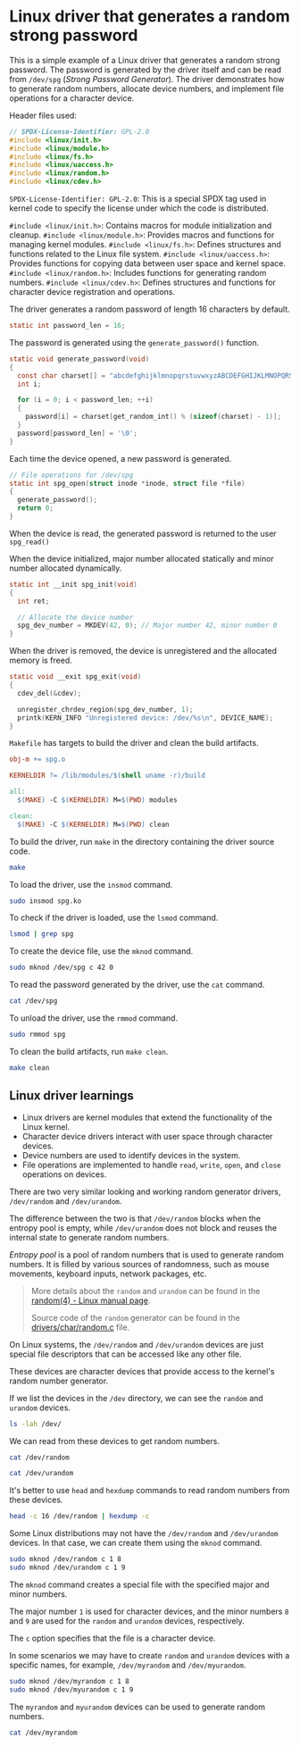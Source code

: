 # Linux driver that generates a random strong password

This is a simple example of a Linux driver that generates a random strong password. The password is generated by the driver itself and can be read from `/dev/spg` (_Strong Password Generator_). The driver demonstrates how to generate random numbers, allocate device numbers, and implement file operations for a character device.

Header files used:

```c
// SPDX-License-Identifier: GPL-2.0
#include <linux/init.h>
#include <linux/module.h>
#include <linux/fs.h>
#include <linux/uaccess.h>
#include <linux/random.h>
#include <linux/cdev.h>
```

`SPDX-License-Identifier: GPL-2.0`: This is a special SPDX tag used in kernel code to specify the license under which the code is distributed.

`#include <linux/init.h>`: Contains macros for module initialization and cleanup.
`#include <linux/module.h>`: Provides macros and functions for managing kernel modules.
`#include <linux/fs.h>`: Defines structures and functions related to the Linux file system.
`#include <linux/uaccess.h>`: Provides functions for copying data between user space and kernel space.
`#include <linux/random.h>`: Includes functions for generating random numbers.
`#include <linux/cdev.h>`: Defines structures and functions for character device registration and operations.

The driver generates a random password of length 16 characters by default.

```c
static int password_len = 16;
```

The password is generated using the `generate_password()` function.

```c
static void generate_password(void)
{
  const char charset[] = "abcdefghijklmnopqrstuvwxyzABCDEFGHIJKLMNOPQRSTUVWXYZ0123456789!@#$%^&*()_+-=[]{}|;:,.<>?";
  int i;

  for (i = 0; i < password_len; ++i)
  {
    password[i] = charset[get_random_int() % (sizeof(charset) - 1)];
  }
  password[password_len] = '\0';
}
```

Each time the device opened, a new password is generated.

```c
// File operations for /dev/spg
static int spg_open(struct inode *inode, struct file *file)
{
  generate_password();
  return 0;
}
```

When the device is read, the generated password is returned to the user `spg_read()`

When the device initialized, major number allocated statically and minor number allocated dynamically.

```c
static int __init spg_init(void)
{
  int ret;

  // Allocate the device number
  spg_dev_number = MKDEV(42, 0); // Major number 42, minor number 0
}
```

When the driver is removed, the device is unregistered and the allocated memory is freed.

```c
static void __exit spg_exit(void)
{
  cdev_del(&cdev);

  unregister_chrdev_region(spg_dev_number, 1);
  printk(KERN_INFO "Unregistered device: /dev/%s\n", DEVICE_NAME);
}
```

`Makefile` has targets to build the driver and clean the build artifacts.

```makefile
obj-m += spg.o

KERNELDIR ?= /lib/modules/$(shell uname -r)/build

all:
  $(MAKE) -C $(KERNELDIR) M=$(PWD) modules

clean:
  $(MAKE) -C $(KERNELDIR) M=$(PWD) clean
```

To build the driver, run `make` in the directory containing the driver source code.

```bash
make
```

To load the driver, use the `insmod` command.

```bash
sudo insmod spg.ko
```

To check if the driver is loaded, use the `lsmod` command.

```bash
lsmod | grep spg
```

To create the device file, use the `mknod` command.

```bash
sudo mknod /dev/spg c 42 0
```

To read the password generated by the driver, use the `cat` command.

```bash
cat /dev/spg
```

To unload the driver, use the `rmmod` command.

```bash
sudo rmmod spg
```

To clean the build artifacts, run `make clean`.

```bash
make clean
```

## Linux driver learnings

- Linux drivers are kernel modules that extend the functionality of the Linux kernel.
- Character device drivers interact with user space through character devices.
- Device numbers are used to identify devices in the system.
- File operations are implemented to handle `read`, `write`, `open`, and `close` operations on devices.

There are two very similar looking and working random generator drivers, `/dev/random` and `/dev/urandom`.

The difference between the two is that `/dev/random` blocks when the entropy pool is empty, while `/dev/urandom` does not block and reuses the internal state to generate random numbers.

_Entropy pool_ is a pool of random numbers that is used to generate random numbers. It is filled by various sources of randomness, such as mouse movements, keyboard inputs, network packages, etc.

> More details about the `random` and `urandom` can be found in the [random(4) - Linux manual page](https://www.man7.org/linux/man-pages/man4/urandom.4.html).
>
> Source code of the `random` generator can be found in the [drivers/char/random.c](https://elixir.bootlin.com/linux/latest/source/drivers/char/random.c) file.

On Linux systems, the `/dev/random` and `/dev/urandom` devices are just special file descriptors that can be accessed like any other file.

These devices are character devices that provide access to the kernel's random number generator.

If we list the devices in the `/dev` directory, we can see the `random` and `urandom` devices.

```bash
ls -lah /dev/
```

We can read from these devices to get random numbers.

```bash
cat /dev/random

cat /dev/urandom
```

It's better to use `head` and `hexdump` commands to read random numbers from these devices.

```bash
head -c 16 /dev/random | hexdump -c
```

Some Linux distributions may not have the `/dev/random` and `/dev/urandom` devices. In that case, we can create them using the `mknod` command.

```bash
sudo mknod /dev/random c 1 8
sudo mknod /dev/urandom c 1 9
```

The `mknod` command creates a special file with the specified major and minor numbers.

The major number `1` is used for character devices, and the minor numbers `8` and `9` are used for the `random` and `urandom` devices, respectively.

The `c` option specifies that the file is a character device.

In some scenarios we may have to create `random` and `urandom` devices with a specific names, for example, `/dev/myrandom` and `/dev/myurandom`.

```bash
sudo mknod /dev/myrandom c 1 8
sudo mknod /dev/myurandom c 1 9
```

The `myrandom` and `myurandom` devices can be used to generate random numbers.

```bash
cat /dev/myrandom
```
